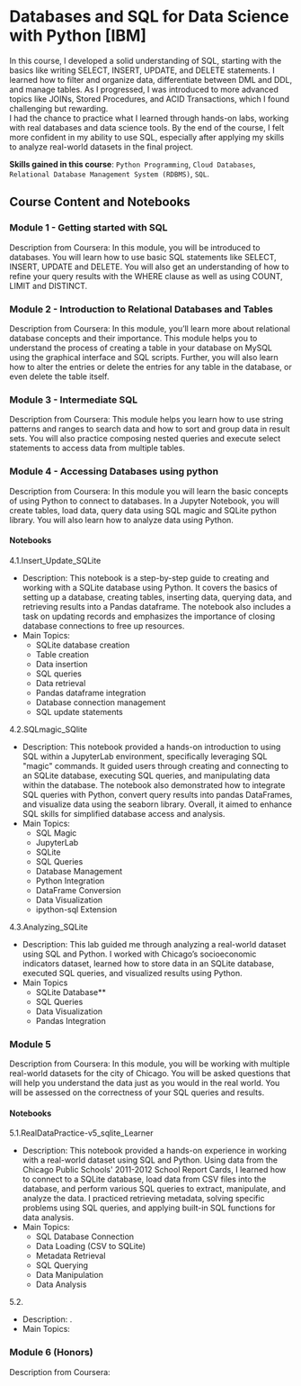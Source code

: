 # Databases and SQL for Data Science with Python [IBM]

In this course, I developed a solid understanding of SQL, starting with the basics like writing SELECT, INSERT, UPDATE, and DELETE statements. I learned how to filter and organize data, differentiate between DML and DDL, and manage tables. As I progressed, I was introduced to more advanced topics like JOINs, Stored Procedures, and ACID Transactions, which I found challenging but rewarding.<br/>
I had the chance to practice what I learned through hands-on labs, working with real databases and data science tools. By the end of the course, I felt more confident in my ability to use SQL, especially after applying my skills to analyze real-world datasets in the final project.<br/>
  
**Skills gained in this course**: `Python Programming`, `Cloud Databases`, `Relational Database Management System (RDBMS)`, `SQL`.

## Course Content and Notebooks

### Module 1 - Getting started with SQL

Description from Coursera: In this module, you will be introduced to databases. You will learn how to use basic SQL statements like SELECT, INSERT, UPDATE and DELETE. You will also get an understanding of how to refine your query results with the WHERE clause as well as using COUNT, LIMIT and DISTINCT.

### Module 2 - Introduction to Relational Databases and Tables

Description from Coursera: In this module, you’ll learn more about relational database concepts and their importance. This module helps you to understand the process of creating a table in your database on MySQL using the graphical interface and SQL scripts. Further, you will also learn how to alter the entries or delete the entries for any table in the database, or even delete the table itself.

### Module 3 - Intermediate SQL

Description from Coursera: This module helps you learn how to use string patterns and ranges to search data and how to sort and group data in result sets. You will also practice composing nested queries and execute select statements to access data from multiple tables.

### Module 4 - Accessing Databases using python

Description from Coursera: In this module you will learn the basic concepts of using Python to connect to databases. In a Jupyter Notebook, you will create tables, load data, query data using SQL magic and SQLite python library. You will also learn how to analyze data using Python.

#### Notebooks

4.1.Insert_Update_SQLite
- Description: This notebook is a step-by-step guide to creating and working with a SQLite database using Python. It covers the basics of setting up a database, creating tables, inserting data, querying data, and retrieving results into a Pandas dataframe. The notebook also includes a task on updating records and emphasizes the importance of closing database connections to free up resources.<br/>
- Main Topics:
    - SQLite database creation
    - Table creation
    - Data insertion
    - SQL queries
    - Data retrieval
    - Pandas dataframe integration
    - Database connection management
    - SQL update statements

4.2.SQLmagic_SQlite
- Description: This notebook provided a hands-on introduction to using SQL within a JupyterLab environment, specifically leveraging SQL "magic" commands. It guided users through creating and connecting to an SQLite database, executing SQL queries, and manipulating data within the database. The notebook also demonstrated how to integrate SQL queries with Python, convert query results into pandas DataFrames, and visualize data using the seaborn library. Overall, it aimed to enhance SQL skills for simplified database access and analysis.<br/>
- Main Topics: 
    - SQL Magic
    - JupyterLab
    - SQLite
    - SQL Queries
    - Database Management
    - Python Integration
    - DataFrame Conversion
    - Data Visualization
    - ipython-sql Extension

4.3.Analyzing_SQLite
- Description: This lab guided me through analyzing a real-world dataset using SQL and Python. I worked with Chicago’s socioeconomic indicators dataset, learned how to store data in an SQLite database, executed SQL queries, and visualized results using Python.<br/>
- Main Topics
    - SQLite Database**
    - SQL Queries
    - Data Visualization
    - Pandas Integration


### Module 5

Description from Coursera: In this module, you will be working with multiple real-world datasets for the city of Chicago. You will be asked questions that will help you understand the data just as you would in the real world. You will be assessed on the correctness of your SQL queries and results.

#### Notebooks

5.1.RealDataPractice-v5_sqlite_Learner
- Description: This notebook provided a hands-on experience in working with a real-world dataset using SQL and Python. Using data from the Chicago Public Schools' 2011-2012 School Report Cards, I learned how to connect to a SQLite database, load data from CSV files into the database, and perform various SQL queries to extract, manipulate, and analyze the data. I practiced retrieving metadata, solving specific problems using SQL queries, and applying built-in SQL functions for data analysis.<br/>
- Main Topics:
    - SQL Database Connection
    - Data Loading (CSV to SQLite)
    - Metadata Retrieval
    - SQL Querying
    - Data Manipulation
    - Data Analysis

5.2.
- Description: .<br/>
- Main Topics:

### Module 6 (Honors)

Description from Coursera: